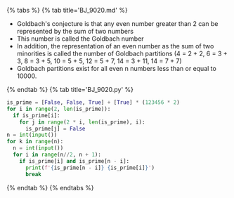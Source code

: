 {% tabs %}
{% tab title='BJ_9020.md' %}

* Goldbach's conjecture is that any even number greater than 2 can be represented by the sum of two numbers
* This number is called the Goldbach number
* In addition, the representation of an even number as the sum of two minorities is called the number of Goldbach partitions (4 = 2 + 2, 6 = 3 + 3, 8 = 3 + 5, 10 = 5 + 5, 12 = 5 + 7, 14 = 3 + 11, 14 = 7 + 7)
* Goldbach partitions exist for all even n numbers less than or equal to 10000.

{% endtab %}
{% tab title='BJ_9020.py' %}

```py
is_prime = [False, False, True] + [True] * (123456 * 2)
for i in range(2, len(is_prime)):
  if is_prime[i]:
    for j in range(2 * i, len(is_prime), i):
      is_prime[j] = False
n = int(input())
for k in range(n):
  n = int(input())
  for i in range(n//2, n + 1):
    if is_prime[i] and is_prime[n - i]:
      print(f'{is_prime[n - i]} {is_prime[i]}')
      break
```

{% endtab %}
{% endtabs %}
